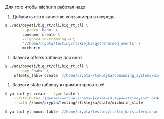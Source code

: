 Для того чтобы michurin работал надо

1. Добавить его в качестве конзьюмера в очередь
```bash
$ ./ads/bsyeti/big_rt/cli/big_rt_cli \
        --proxy 'hahn' \
        consumer create \
        --ignore-in-trimming 0 \
        '//home/crypta/testing/rtsklejka/qyt/sharded_events' \
        michurin
```

1. Завести offsets таблицу для него
```bash
$ ./ads/bsyeti/big_rt/cli/big_rt_cli \
    --proxy 'hahn' \
    offsets_table create '//home/crypta/rtsklejka/consuming_systems/michurin/offsets'
```

1. Завести state таблицу и примонтировать её

```bash
$ ya tool yt create --type table \
    --attributes '{dynamic=%true;schema=[{name=Id;type=string;sort_order=ascending};{name=State;type=string};{name=Codec;type=string}]}' \
    --path //home/crypta/testing/rtsklejka/state/michurin_state

$ ya tool yt mount-table '//home/crypta/testing/rtsklejka/state/michurin_state'
```

